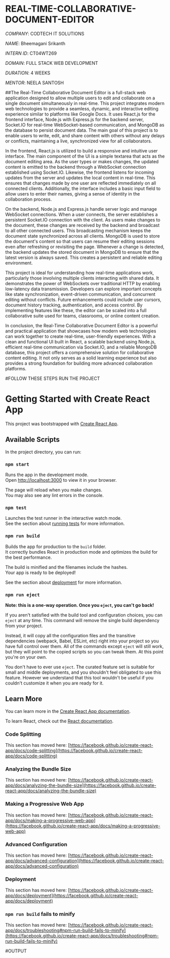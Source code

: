 # REAL-TIME-COLLABORATIVE-DOCUMENT-EDITOR

*COMPANY*: CODTECH IT SOLUTIONS

*NAME*: Bheemagani Srikanth

*INTERN ID*: CT04WT269

*DOMAIN*: FULL STACK WEB DEVELOPMENT

*DURATION*: 4 WEEKS

*MENTOR*: NEELA SANTOSH

##The Real-Time Collaborative Document Editor is a full-stack web application designed to allow multiple users to edit and collaborate on a single document simultaneously in real-time. This project integrates modern web technologies to provide a seamless, dynamic, and interactive editing experience similar to platforms like Google Docs. It uses React.js for the frontend interface, Node.js with Express.js for the backend server, Socket.IO for real-time WebSocket-based communication, and MongoDB as the database to persist document data. The main goal of this project is to enable users to write, edit, and share content with others without any delays or conflicts, maintaining a live, synchronized view for all collaborators.

In the frontend, React.js is utilized to build a responsive and intuitive user interface. The main component of the UI is a simple textarea that acts as the document editing area. As the user types or makes changes, the updated content is emitted to the backend through a WebSocket connection established using Socket.IO. Likewise, the frontend listens for incoming updates from the server and updates the local content in real-time. This ensures that changes made by one user are reflected immediately on all connected clients. Additionally, the interface includes a basic input field to allow users to enter their names, giving a sense of identity in the collaboration process.

On the backend, Node.js and Express.js handle server logic and manage WebSocket connections. When a user connects, the server establishes a persistent Socket.IO connection with the client. As users make changes to the document, these changes are received by the backend and broadcast to all other connected users. This broadcasting mechanism keeps the document state synchronized across all clients. MongoDB is used to store the document's content so that users can resume their editing sessions even after refreshing or revisiting the page. Whenever a change is detected, the backend updates the stored document in MongoDB to ensure that the latest version is always saved. This creates a persistent and reliable editing environment.

This project is ideal for understanding how real-time applications work, particularly those involving multiple clients interacting with shared data. It demonstrates the power of WebSockets over traditional HTTP by enabling low-latency data transmission. Developers can explore important concepts like state synchronization, event-driven communication, and concurrent editing without conflicts. Future enhancements could include user cursors, document history tracking, authentication, and access control. By implementing features like these, the editor can be scaled into a full collaborative suite used for teams, classrooms, or online content creation.

In conclusion, the Real-Time Collaborative Document Editor is a powerful and practical application that showcases how modern web technologies can work together to create real-time, user-friendly experiences. With a clean and functional UI built in React, a scalable backend using Node.js, efficient real-time communication via Socket.IO, and a reliable MongoDB database, this project offers a comprehensive solution for collaborative content editing. It not only serves as a solid learning experience but also provides a strong foundation for building more advanced collaboration platforms.

#FOLLOW THESE STEPS RUN THE PROJECT

# Getting Started with Create React App

This project was bootstrapped with [Create React App](https://github.com/facebook/create-react-app).

## Available Scripts

In the project directory, you can run:

### `npm start`

Runs the app in the development mode.\
Open [http://localhost:3000](http://localhost:3000) to view it in your browser.

The page will reload when you make changes.\
You may also see any lint errors in the console.

### `npm test`

Launches the test runner in the interactive watch mode.\
See the section about [running tests](https://facebook.github.io/create-react-app/docs/running-tests) for more information.

### `npm run build`

Builds the app for production to the `build` folder.\
It correctly bundles React in production mode and optimizes the build for the best performance.

The build is minified and the filenames include the hashes.\
Your app is ready to be deployed!

See the section about [deployment](https://facebook.github.io/create-react-app/docs/deployment) for more information.

### `npm run eject`

**Note: this is a one-way operation. Once you `eject`, you can't go back!**

If you aren't satisfied with the build tool and configuration choices, you can `eject` at any time. This command will remove the single build dependency from your project.

Instead, it will copy all the configuration files and the transitive dependencies (webpack, Babel, ESLint, etc) right into your project so you have full control over them. All of the commands except `eject` will still work, but they will point to the copied scripts so you can tweak them. At this point you're on your own.

You don't have to ever use `eject`. The curated feature set is suitable for small and middle deployments, and you shouldn't feel obligated to use this feature. However we understand that this tool wouldn't be useful if you couldn't customize it when you are ready for it.

## Learn More

You can learn more in the [Create React App documentation](https://facebook.github.io/create-react-app/docs/getting-started).

To learn React, check out the [React documentation](https://reactjs.org/).

### Code Splitting

This section has moved here: [https://facebook.github.io/create-react-app/docs/code-splitting](https://facebook.github.io/create-react-app/docs/code-splitting)

### Analyzing the Bundle Size

This section has moved here: [https://facebook.github.io/create-react-app/docs/analyzing-the-bundle-size](https://facebook.github.io/create-react-app/docs/analyzing-the-bundle-size)

### Making a Progressive Web App

This section has moved here: [https://facebook.github.io/create-react-app/docs/making-a-progressive-web-app](https://facebook.github.io/create-react-app/docs/making-a-progressive-web-app)

### Advanced Configuration

This section has moved here: [https://facebook.github.io/create-react-app/docs/advanced-configuration](https://facebook.github.io/create-react-app/docs/advanced-configuration)

### Deployment

This section has moved here: [https://facebook.github.io/create-react-app/docs/deployment](https://facebook.github.io/create-react-app/docs/deployment)

### `npm run build` fails to minify

This section has moved here: [https://facebook.github.io/create-react-app/docs/troubleshooting#npm-run-build-fails-to-minify](https://facebook.github.io/create-react-app/docs/troubleshooting#npm-run-build-fails-to-minify)

#OUTPUT

